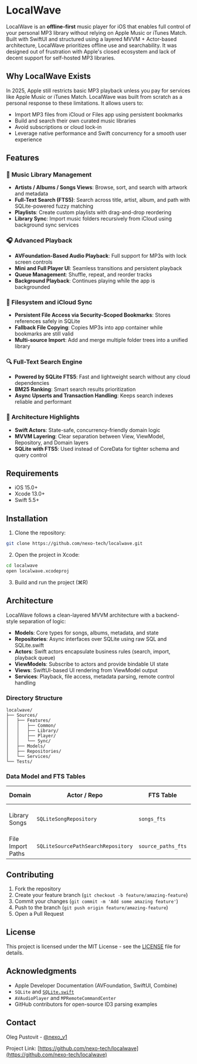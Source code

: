 # LocalWave

LocalWave is an **offline-first** music player for iOS that enables full control of your personal MP3 library without relying on Apple Music or iTunes Match. Built with SwiftUI and structured using a layered MVVM + Actor-based architecture, LocalWave prioritizes offline use and searchability. It was designed out of frustration with Apple's closed ecosystem and lack of decent support for self-hosted MP3 libraries.

## Why LocalWave Exists

In 2025, Apple still restricts basic MP3 playback unless you pay for services like Apple Music or iTunes Match. LocalWave was built from scratch as a personal response to these limitations. It allows users to:

- Import MP3 files from iCloud or Files app using persistent bookmarks
- Build and search their own curated music libraries
- Avoid subscriptions or cloud lock-in
- Leverage native performance and Swift concurrency for a smooth user experience

## Features

### 🎵 Music Library Management

- **Artists / Albums / Songs Views**: Browse, sort, and search with artwork and metadata
- **Full-Text Search (FTS5)**: Search across title, artist, album, and path with SQLite-powered fuzzy matching
- **Playlists**: Create custom playlists with drag-and-drop reordering
- **Library Sync**: Import music folders recursively from iCloud using background sync services

### 🎧 Advanced Playback

- **AVFoundation-Based Audio Playback**: Full support for MP3s with lock screen controls
- **Mini and Full Player UI**: Seamless transitions and persistent playback
- **Queue Management**: Shuffle, repeat, and reorder tracks
- **Background Playback**: Continues playing while the app is backgrounded

### 📁 Filesystem and iCloud Sync

- **Persistent File Access via Security-Scoped Bookmarks**: Stores references safely in SQLite
- **Fallback File Copying**: Copies MP3s into app container while bookmarks are still valid
- **Multi-source Import**: Add and merge multiple folder trees into a unified library

### 🔍 Full-Text Search Engine

- **Powered by SQLite FTS5**: Fast and lightweight search without any cloud dependencies
- **BM25 Ranking**: Smart search results prioritization
- **Async Upserts and Transaction Handling**: Keeps search indexes reliable and performant

### 🧠 Architecture Highlights

- **Swift Actors**: State-safe, concurrency-friendly domain logic
- **MVVM Layering**: Clear separation between View, ViewModel, Repository, and Domain layers
- **SQLite with FTS5**: Used instead of CoreData for tighter schema and query control

## Requirements

- iOS 15.0+
- Xcode 13.0+
- Swift 5.5+

## Installation

1. Clone the repository:

```bash
git clone https://github.com/nexo-tech/localwave.git
```

2. Open the project in Xcode:

```bash
cd localwave
open localwave.xcodeproj
```

3. Build and run the project (⌘R)

## Architecture

LocalWave follows a clean-layered MVVM architecture with a backend-style separation of logic:

- **Models**: Core types for songs, albums, metadata, and state
- **Repositories**: Async interfaces over SQLite using raw SQL and SQLite.swift
- **Actors**: Swift actors encapsulate business rules (search, import, playback queue)
- **ViewModels**: Subscribe to actors and provide bindable UI state
- **Views**: SwiftUI-based UI rendering from ViewModel output
- **Services**: Playback, file access, metadata parsing, remote control handling

### Directory Structure

```
localwave/
├── Sources/
│   ├── Features/
│   │   ├── Common/
│   │   ├── Library/
│   │   ├── Player/
│   │   └── Sync/
│   ├── Models/
│   ├── Repositories/
│   └── Services/
└── Tests/
```

### Data Model and FTS Tables

| Domain            | Actor / Repo                       | FTS Table          | Indexed Columns                           |
| ----------------- | ---------------------------------- | ------------------ | ----------------------------------------- |
| Library Songs     | `SQLiteSongRepository`             | `songs_fts`        | `artist`, `title`, `album`, `albumArtist` |
| File Import Paths | `SQLiteSourcePathSearchRepository` | `source_paths_fts` | `fullPath`, `fileName`                    |

## Contributing

1. Fork the repository
2. Create your feature branch (`git checkout -b feature/amazing-feature`)
3. Commit your changes (`git commit -m 'Add some amazing feature'`)
4. Push to the branch (`git push origin feature/amazing-feature`)
5. Open a Pull Request

## License

This project is licensed under the MIT License - see the [LICENSE](LICENSE) file for details.

## Acknowledgments

- Apple Developer Documentation (AVFoundation, SwiftUI, Combine)
- `SQLite` and [`SQLite.swift`](https://github.com/stephencelis/SQLite.swift)
- `AVAudioPlayer` and `MPRemoteCommandCenter`
- GitHub contributors for open-source ID3 parsing examples

## Contact

Oleg Pustovit - [@nexo_v1](https://twitter.com/nexo_v1)

Project Link: [https://github.com/nexo-tech/localwave](https://github.com/nexo-tech/localwave)

